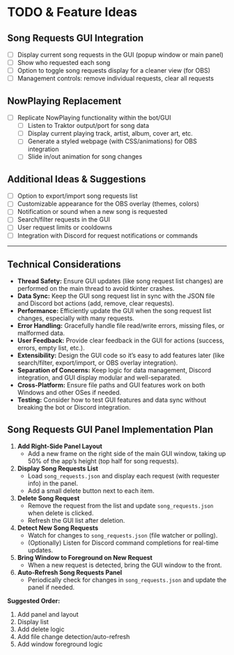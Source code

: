# TODO & Feature Ideas

## Song Requests GUI Integration
- [ ] Display current song requests in the GUI (popup window or main panel)
- [ ] Show who requested each song
- [ ] Option to toggle song requests display for a cleaner view (for OBS)
- [ ] Management controls: remove individual requests, clear all requests

## NowPlaying Replacement
- [ ] Replicate NowPlaying functionality within the bot/GUI
    - [ ] Listen to Traktor output/port for song data
    - [ ] Display current playing track, artist, album, cover art, etc.
    - [ ] Generate a styled webpage (with CSS/animations) for OBS integration
    - [ ] Slide in/out animation for song changes

## Additional Ideas & Suggestions
- [ ] Option to export/import song requests list
- [ ] Customizable appearance for the OBS overlay (themes, colors)
- [ ] Notification or sound when a new song is requested
- [ ] Search/filter requests in the GUI
- [ ] User request limits or cooldowns
- [ ] Integration with Discord for request notifications or commands

---

## Technical Considerations
- **Thread Safety:** Ensure GUI updates (like song request list changes) are performed on the main thread to avoid tkinter crashes.
- **Data Sync:** Keep the GUI song request list in sync with the JSON file and Discord bot actions (add, remove, clear requests).
- **Performance:** Efficiently update the GUI when the song request list changes, especially with many requests.
- **Error Handling:** Gracefully handle file read/write errors, missing files, or malformed data.
- **User Feedback:** Provide clear feedback in the GUI for actions (success, errors, empty list, etc.).
- **Extensibility:** Design the GUI code so it’s easy to add features later (like search/filter, export/import, or OBS overlay integration).
- **Separation of Concerns:** Keep logic for data management, Discord integration, and GUI display modular and well-separated.
- **Cross-Platform:** Ensure file paths and GUI features work on both Windows and other OSes if needed.
- **Testing:** Consider how to test GUI features and data sync without breaking the bot or Discord integration.

## Song Requests GUI Panel Implementation Plan
1. **Add Right-Side Panel Layout**
    - Add a new frame on the right side of the main GUI window, taking up 50% of the app’s height (top half for song requests).
2. **Display Song Requests List**
    - Load `song_requests.json` and display each request (with requester info) in the panel.
    - Add a small delete button next to each item.
3. **Delete Song Request**
    - Remove the request from the list and update `song_requests.json` when delete is clicked.
    - Refresh the GUI list after deletion.
4. **Detect New Song Requests**
    - Watch for changes to `song_requests.json` (file watcher or polling).
    - (Optionally) Listen for Discord command completions for real-time updates.
5. **Bring Window to Foreground on New Request**
    - When a new request is detected, bring the GUI window to the front.
6. **Auto-Refresh Song Requests Panel**
    - Periodically check for changes in `song_requests.json` and update the panel if needed.

**Suggested Order:**
1. Add panel and layout
2. Display list
3. Add delete logic
4. Add file change detection/auto-refresh
5. Add window foreground logic